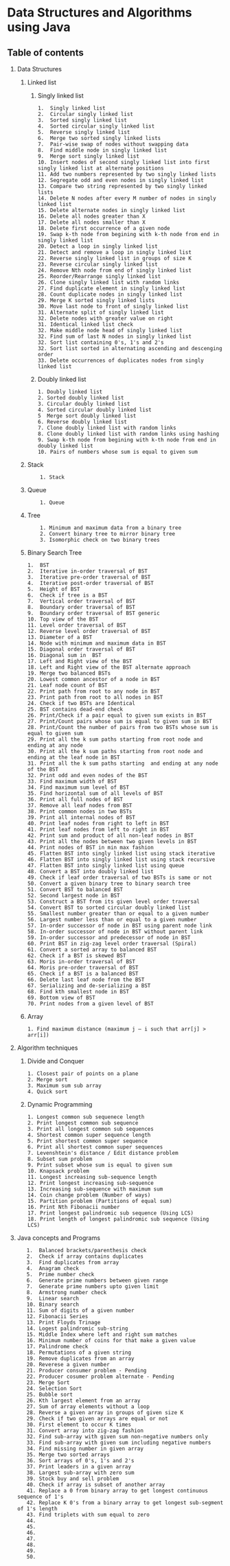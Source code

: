 # Data Structures and Algorithms using Java

## Table of contents

1. Data Structures
    1. Linked list
        1. Singly linked list

               1.  Singly linked list
               2.  Circular singly linked list
               3.  Sorted singly linked list
               4.  Sorted circular singly linked list
               5.  Reverse singly linked list
               6.  Merge two sorted singly linked lists
               7.  Pair-wise swap of nodes without swapping data
               8.  Find middle node in singly linked list
               9.  Merge sort singly linked list
               10. Insert nodes of second singly linked list into first singly linked list at alternate positions
               11. Add two numbers represented by two singly linked lists
               12. Segregate odd and even nodes in singly linked list
               13. Compare two string represented by two singly linked lists
               14. Delete N nodes after every M number of nodes in singly linked list
               15. Delete alternate nodes in singly linked list
               16. Delete all nodes greater than X
               17. Delete all nodes smaller than X
               18. Delete first occurrence of a given node
               19. Swap k-th node from begining with k-th node from end in singly linked list
               20. Detect a loop in singly linked list
               21. Detect and remove a loop in singly linked list
               22. Reverse singly linked list in groups of size K
               23. Reverse circular singly linked list
               24. Remove Nth node from end of singly linked list
               25. Reorder/Rearrange singly linked list 
               26. Clone singly linked list with random links 
               27. Find duplicate element in singly linked list 
               28. Count duplicate nodes in singly linked list
               29. Merge K sorted singly linked lists 
               30. Move last node to front of singly linked list
               31. Alternate split of singly linked list
               32. Delete nodes with greater value on right
               31. Identical linked list check
               32. Make middle node head of singly linked list
               32. Find sum of last N nodes in singly linked list
               32. Sort list containing 0's, 1's and 2's
               32. Sort list sorted in alternating ascending and descenging order
               33. Delete occurrences of duplicates nodes from singly linked list

        1. Doubly linked list

               1. Doubly linked list
               2. Sorted doubly linked list
               3. Circular doubly linked list
               4. Sorted circular doubly linked list
               5  Merge sort doubly linked list
               6. Reverse doubly linked list
               7. Clone doubly linked list with random links
               8. Clone doubly linked list with random links using hashing
               9. Swap k-th node from begining with k-th node from end in doubly linked list
               10. Pairs of numbers whose sum is equal to given sum 
    2. Stack

               1. Stack
    3. Queue

               1. Queue

    4. Tree

               1. Minimum and maximum data from a binary tree
               2. Convert binary tree to mirror binary tree
               3. Isomorphic check on two binary trees

    5. Binary Search Tree

           1.  BST
           2.  Iterative in-order traversal of BST
           3.  Iterative pre-order traversal of BST
           4.  Iterative post-order traversal of BST
           5.  Height of BST
           6.  Check if tree is a BST
           7.  Vertical order traversal of BST
           8.  Boundary order traversal of BST
           9.  Boundary order traversal of BST generic
           10. Top view of the BST
           11. Level order traversal of BST
           12. Reverse level order traversal of BST
           13. Diameter of a BST
           14. Node with minimum and maximum data in BST
           15. Diagonal order traversal of BST
           16. Diagonal sum in  BST
           17. Left and Right view of the BST
           18. Left and Right view of the BST alternate approach
           19. Merge two balanced BSTs
           20. Lowest common ancestor of a node in BST
           21. Leaf node count of BST
           22. Print path from root to any node in BST
           23. Print path from root to all nodes in BST
           24. Check if two BSTs are Identical
           25. BST contains dead-end check
           26. Print/Check if a pair equal to given sum exists in BST
           27. Print/Count pairs whose sum is equal to given sum in BST
           28. Print/Count the number of pairs from two BSTs whose sum is equal to given sum
           29. Print all the k sum paths starting from root node and ending at any node
           30. Print all the k sum paths starting from root node and ending at the leaf node in BST
           31. Print all the k sum paths starting  and ending at any node of the BST
           32. Print odd and even nodes of the BST
           33. Find maximum width of BST
           34. Find maximum sum level of BST
           35. Find horizontal sum of all levels of BST
           36. Print all full nodes of BST
           37. Remove all leaf nodes from BST
           38. Print common nodes in two BSTs
           39. Print all internal nodes of BST
           40. Print leaf nodes from right to left in BST
           41. Print leaf nodes from left to right in BST
           42. Print sum and product of all non-leaf nodes in BST
           43. Print all the nodes between two given levels in BST
           44. Print nodes of BST in min max fashion
           45. Flatten BST into singly linked list using stack iterative
           46. Flatten BST into singly linked list using stack recursive 
           47. Flatten BST into singly linked list using queue
           48. Convert a BST into doubly linked list
           49. Check if leaf order traversal of two BSTs is same or not
           50. Convert a given binary tree to binary search tree
           51. Convert BST to balanced BST
           52. Second largest node in BST
           53. Construct a BST from its given level order traversal
           54. Convert BST to sorted circular doubly linked list
           55. Smallest number greater than or equal to a given number 
           56. Largest number less than or equal to a given number
           57. In-order successor of node in BST using parent node link
           58. In-order successor of node in BST without parent link
           59. In-order successor and predecessor of node in BST
           60. Print BST in zig-zag level order traversal (Spiral)
           61. Convert a sorted array to balanced BST
           62. Check if a BST is skewed BST
           63. Moris in-order traversal of BST
           64. Moris pre-order traversal of BST
           65. Check if a BST is a balanced BST
           66. Delete last leaf node from the BST
           67. Serializing and de-serializing a BST
           68. Find kth smallest node in BST 
           69. Bottom view of BST
           70. Print nodes from a given level of BST 

    6. Array

           1. Find maximum distance (maximum j – i such that arr[j] > arr[i])

2. Algorithm techniques
    1. Divide and Conquer

           1. Closest pair of points on a plane
           2. Merge sort
           3. Maximum sum sub array
           4. Quick sort

    2. Dynamic Programming

           1. Longest common sub sequenece length
           2. Print longest common sub sequence
           3. Print all longest common sub sequences 
           4. Shortest common super sequence length
           5. Print shortest common super sequence
           6. Print all shortest common super sequences
           7. Levenshtein's distance / Edit distance problem
           8. Subset sum problem
           9. Print subset whose sum is equal to given sum
           10. Knapsack problem
           11. Longest increasing sub-sequence length
           12. Print longest increasing sub-sequence
           13. Increasing sub-sequence with maximum sum
           14. Coin change problem (Number of ways)
           15. Partition problem (Partitions of equal sum)
           16. Print Nth Fibonacii number
           17. Print longest palindromic sub sequence (Using LCS)
           18. Print length of longest palindromic sub sequence (Using LCS)

3. Java concepts and Programs

          1.  Balanced brackets/parenthesis check 
          2.  Check if array contains duplicates 
          3.  Find duplicates from array
          4.  Anagram check 
          5.  Prime number check 
          6.  Generate prime numbers between given range 
          7.  Generate prime numbers upto given limit 
          8.  Armstrong number check
          9.  Linear search
          10. Binary search
          11. Sum of digits of a given number 
          12. Fibonacii Series  
          13. Print Floyds Trinage 
          14. Logest palindromic sub-string 
          15. Middle Index where left and right sum matches
          16. Minimum number of coins for that make a given value
          17. Palindrome check 
          18. Permutations of a given string 
          19. Remove duplicates from an array
          20. Reverese a given number
          21. Producer consumer problem - Pending
          22. Producer cosumer problem alternate - Pending
          23. Merge Sort
          24. Selection Sort
          25. Bubble sort
          26. Kth largest element from an array 
          27. Sum of array elements without a loop 
          28. Reverse a given array in groups of given size K 
          29. Check if two given arrays are equal or not
          30. First element to occur K times 
          31. Convert array into zig-zag fashion
          32. Find sub-array with given sum non-negative numbers only
          33. Find sub-array with given sum including negative numbers
          34. Find missing number in given array
          35. Merge two sorted arrays 
          36. Sort arrays of 0's, 1's and 2's
          37. Print leaders in a given array
          38. Largest sub-array with zero sum 
          39. Stock buy and sell problem 
          40. Check if array is subset of another array
          41. Replace a 0 from binary array to get longest continuous sequence of 1's
          42. Replace K 0's from a binary array to get longest sub-segment of 1's length
          43. Find triplets with sum equal to zero
          44. 
          45.
          46.
          47.
          48.
          49.
          50. 
        
        
        
        
   

 
         
